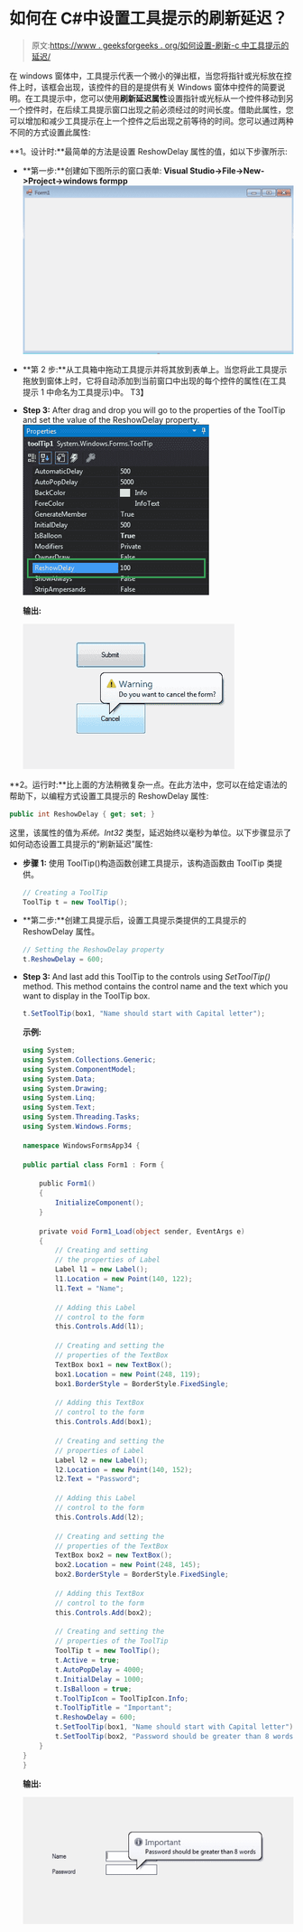 # 如何在 C#中设置工具提示的刷新延迟？

> 原文:[https://www . geeksforgeeks . org/如何设置-刷新-c 中工具提示的延迟/](https://www.geeksforgeeks.org/how-to-set-reshow-delay-for-tooltip-in-c/)

在 windows 窗体中，工具提示代表一个微小的弹出框，当您将指针或光标放在控件上时，该框会出现，该控件的目的是提供有关 Windows 窗体中控件的简要说明。在工具提示中，您可以使用**刷新延迟属性**设置指针或光标从一个控件移动到另一个控件时，在后续工具提示窗口出现之前必须经过的时间长度。借助此属性，您可以增加和减少工具提示在上一个控件之后出现之前等待的时间。您可以通过两种不同的方式设置此属性:

**1。设计时:**最简单的方法是设置 ReshowDelay 属性的值，如以下步骤所示:

*   **第一步:**创建如下图所示的窗口表单:
    **Visual Studio->File->New->Project->windows formpp**
    ![](img/de9202f1f4646167e60ea580d67273d9.png)
*   **第 2 步:**从工具箱中拖动工具提示并将其放到表单上。当您将此工具提示拖放到窗体上时，它将自动添加到当前窗口中出现的每个控件的属性(在工具提示 1 中命名为工具提示)中。
    T3】
*   **Step 3:** After drag and drop you will go to the properties of the ToolTip and set the value of the ReshowDelay property.
    ![](img/f294159b5f7a58be1b274df02c9753f7.png)

    **输出:**

    ![](img/ace86709e5c04858084008929d345d36.png)

**2。运行时:**比上面的方法稍微复杂一点。在此方法中，您可以在给定语法的帮助下，以编程方式设置工具提示的 ReshowDelay 属性:

```cs
public int ReshowDelay { get; set; }
```

这里，该属性的值为*系统。Int32* 类型，延迟始终以毫秒为单位。以下步骤显示了如何动态设置工具提示的“刷新延迟”属性:

*   **步骤 1:** 使用 ToolTip()构造函数创建工具提示，该构造函数由 ToolTip 类提供。

    ```cs
    // Creating a ToolTip
    ToolTip t = new ToolTip();

    ```

*   **第二步:**创建工具提示后，设置工具提示类提供的工具提示的 ReshowDelay 属性。

    ```cs
    // Setting the ReshowDelay property
    t.ReshowDelay = 600;

    ```

*   **Step 3:** And last add this ToolTip to the controls using *SetToolTip()* method. This method contains the control name and the text which you want to display in the ToolTip box.

    ```cs
    t.SetToolTip(box1, "Name should start with Capital letter");
    ```

    **示例:**

    ```cs
    using System;
    using System.Collections.Generic;
    using System.ComponentModel;
    using System.Data;
    using System.Drawing;
    using System.Linq;
    using System.Text;
    using System.Threading.Tasks;
    using System.Windows.Forms; 

    namespace WindowsFormsApp34 {

    public partial class Form1 : Form {

        public Form1()
        {
            InitializeComponent();
        }

        private void Form1_Load(object sender, EventArgs e)
        {
            // Creating and setting 
            // the properties of Label
            Label l1 = new Label();
            l1.Location = new Point(140, 122);
            l1.Text = "Name";

            // Adding this Label
            // control to the form
            this.Controls.Add(l1);

            // Creating and setting the
            // properties of the TextBox
            TextBox box1 = new TextBox();
            box1.Location = new Point(248, 119);
            box1.BorderStyle = BorderStyle.FixedSingle;

            // Adding this TextBox
            // control to the form
            this.Controls.Add(box1);

            // Creating and setting the 
            // properties of Label
            Label l2 = new Label();
            l2.Location = new Point(140, 152);
            l2.Text = "Password";

            // Adding this Label
            // control to the form
            this.Controls.Add(l2);

            // Creating and setting the 
            // properties of the TextBox
            TextBox box2 = new TextBox();
            box2.Location = new Point(248, 145);
            box2.BorderStyle = BorderStyle.FixedSingle;

            // Adding this TextBox
            // control to the form
            this.Controls.Add(box2);

            // Creating and setting the 
            // properties of the ToolTip
            ToolTip t = new ToolTip();
            t.Active = true;
            t.AutoPopDelay = 4000;
            t.InitialDelay = 1000;
            t.IsBalloon = true;
            t.ToolTipIcon = ToolTipIcon.Info;
            t.ToolTipTitle = "Important";
            t.ReshowDelay = 600;
            t.SetToolTip(box1, "Name should start with Capital letter");
            t.SetToolTip(box2, "Password should be greater than 8 words");
        }
    }
    }
    ```

    **输出:**

    ![](img/c1e2b84672c63cbaaed619530f48f133.png)